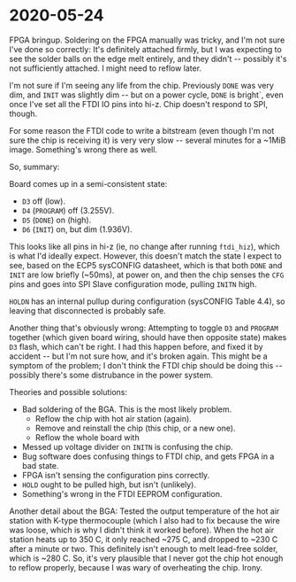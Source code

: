 # 2020-05-24

FPGA bringup.  Soldering on the FPGA manually was tricky, and I'm not sure I've done so correctly: It's definitely attached firmly, but I was expecting to see the solder balls on the edge melt entirely, and they didn't -- possibly it's not sufficiently attached.  I might need to reflow later.

I'm not sure if I'm seeing any life from the chip.  Previously `DONE` was very dim, and `INIT` was slightly dim -- but on a power cycle, `DONE` is bright`, even once I've set all the FTDI IO pins into hi-z.  Chip doesn't respond to SPI, though.

For some reason the FTDI code to write a bitstream (even though I'm not sure the chip is receiving it) is very very slow -- several minutes for a ~1MiB image.  Something's wrong there as well.

So, summary:

Board comes up in a semi-consistent state:

* `D3` off (low).
* `D4` (`PROGRAM`) off (3.255V).
* `D5` (`DONE`) on (high).
* `D6` (`INIT`) on, but dim (1.936V).

This looks like all pins in hi-z (ie, no change after running `ftdi_hiz`), which is what I'd ideally expect.  However, this doesn't match the state I expect to see, based on the ECP5 sysCONFIG datasheet, which is that both `DONE` and `INIT` are low briefly (~50ms), at power on, and then the chip senses the `CFG` pins and goes into SPI Slave configuration mode, pulling `INITN` high.

`HOLDN` has an internal pullup during configuration (sysCONFIG Table 4.4), so leaving that disconnected is probably safe.

Another thing that's obviously wrong: Attempting to toggle `D3` and `PROGRAM` together (which given board wiring, should have then opposite state) makes `D3` flash, which can't be right.  I had this happen before, and fixed it by accident -- but I'm not sure how, and it's broken again.  This might be a symptom of the problem; I don't think the FTDI chip should be doing this -- possibly there's some distrubance in the power system.

Theories and possible solutions:

* Bad soldering of the BGA.  This is the most likely problem.
  * Reflow the chip with hot air station (again).
  * Remove and reinstall the chip (this chip, or a new one).
  * Reflow the whole board with 
* Messed up voltage divider on `INITN` is confusing the chip.
* Bug software does confusing things to FTDI chip, and gets FPGA in a bad state.
* FPGA isn't sensing the configuration pins correctly.
* `HOLD` ought to be pulled high, but isn't (unlikely).
* Something's wrong in the FTDI EEPROM configuration.

Another detail about the BGA: Tested the output temperature of the hot air station with K-type thermocouple (which I also had to fix because the wire was loose, which is why I didn't think it worked before).  When the hot air station heats up to 350 C, it only reached ~275 C, and dropped to ~230 C after a minute or two.  This definitely isn't enough to melt lead-free solder, which is ~280 C.  So, it's very plausible that I never got the chip hot enough to reflow properly, because I was wary of overheating the chip.  Irony.
